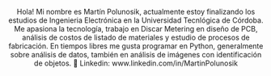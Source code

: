 <p align="center">
  Hola! Mi nombre es Martín Polunosik, actualmente estoy finalizando los estudios de Ingenieria Electrónica en la Universidad Tecnlógica de Córdoba.
  Me apasiona la tecnología,
  trabajo en Discar Metering en diseño de PCB, análisis de costos de listado de materiales y estudio de procesos de fabricación. En tiempos libres me gusta programar 
  en Python, generalmente sobre análisis de datos, también en análisis de imágenes con identificación de objetos.
  💼 Linkedin: www.linkedin.com/in/MartinPolunosik
</p>
